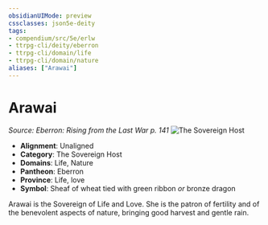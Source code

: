 ```yaml
---
obsidianUIMode: preview
cssclasses: json5e-deity
tags:
- compendium/src/5e/erlw
- ttrpg-cli/deity/eberron
- ttrpg-cli/domain/life
- ttrpg-cli/domain/nature
aliases: ["Arawai"]
---
```

# Arawai
*Source: Eberron: Rising from the Last War p. 141* 
![The Sovereign Host](/3-Mechanics/CLI/deities/img/erlw-the-sovereign-host.webp#symbol)

- **Alignment**: Unaligned
- **Category**: The Sovereign Host
- **Domains**: Life, Nature
- **Pantheon**: Eberron
- **Province**: Life, love
- **Symbol**: Sheaf of wheat tied with green ribbon *or* bronze dragon

Arawai is the Sovereign of Life and Love. She is the patron of fertility and of the benevolent aspects of nature, bringing good harvest and gentle rain.